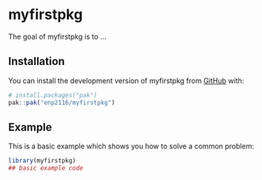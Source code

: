 
# myfirstpkg

<!-- badges: start -->
<!-- badges: end -->

The goal of myfirstpkg is to ...

## Installation

You can install the development version of myfirstpkg from [GitHub](https://github.com/) with:

``` r
# install.packages("pak")
pak::pak("enp2116/myfirstpkg")
```

## Example

This is a basic example which shows you how to solve a common problem:

``` r
library(myfirstpkg)
## basic example code
```

